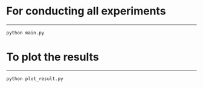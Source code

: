# For conducting all experiments
---
```bash
python main.py
```

# To plot the results
---
```bash
python plot_result.py
```
